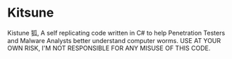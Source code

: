# Kitsune
Kistune 狐, A self replicating code written in C# to help Penetration Testers and Malware Analysts better understand computer worms. USE AT YOUR OWN RISK, I'M NOT RESPONSIBLE FOR ANY MISUSE OF THIS CODE.
